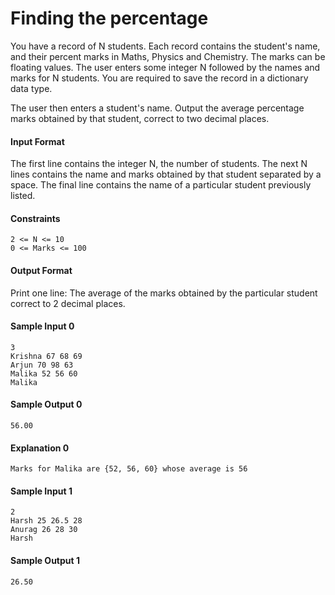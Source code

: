 # Finding the percentage
You have a record of N students. Each record contains the student's name, and their percent marks in Maths, Physics and Chemistry. The marks can be floating values. The user enters some integer N followed by the names and marks for N students. You are required to save the record in a dictionary data type.

The user then enters a student's name. Output the average percentage marks obtained by that student, correct to two decimal places.

#### Input Format
The first line contains the integer N, the number of students. The next N lines contains the name and marks obtained by that student separated by a space. The final line contains the name of a particular student previously listed.

#### Constraints
    2 <= N <= 10
    0 <= Marks <= 100   

#### Output Format
Print one line: The average of the marks obtained by the particular student correct to 2 decimal places.

#### Sample Input 0
    3
    Krishna 67 68 69
    Arjun 70 98 63
    Malika 52 56 60
    Malika

#### Sample Output 0
    56.00

#### Explanation 0
    Marks for Malika are {52, 56, 60} whose average is 56
 
#### Sample Input 1
    2
    Harsh 25 26.5 28
    Anurag 26 28 30
    Harsh

#### Sample Output 1
    26.50